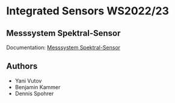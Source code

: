 # Integrated Sensors WS2022/23

## Messsystem Spektral-Sensor

Documentation: [Messsystem Spektral-Sensor](https://bkammer.github.io/integratedsensors_wise22/#/)

## Authors

- Yani Vutov
- Benjamin Kammer
- Dennis Spohrer
